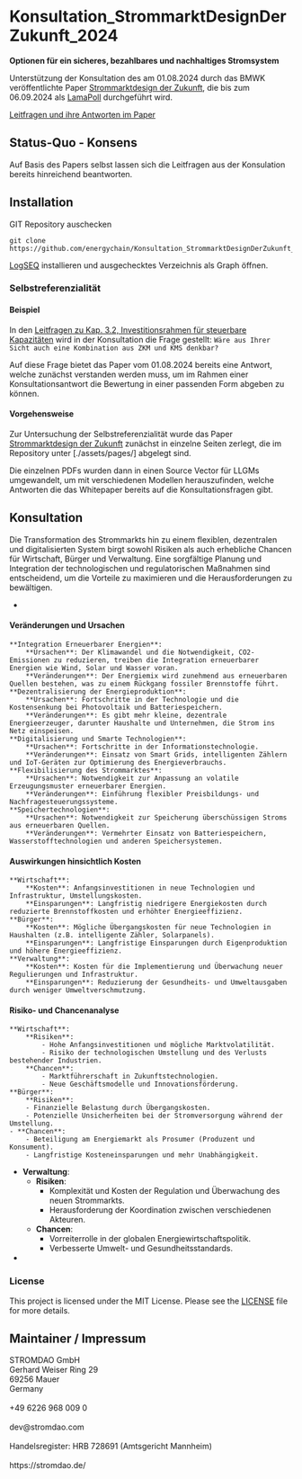 # Konsultation_StrommarktDesignDerZukunft_2024
**Optionen für ein sicheres, bezahlbares und nachhaltiges Stromsystem**

Unterstützung der Konsultation des am 01.08.2024 durch das BMWK veröffentlichte Paper [Strommarktdesign der Zukunft](https://www.bmwk.de/Redaktion/DE/Publikationen/Energie/20240801-strommarktdesign-der-zukunft.pdf?__blob=publicationFile&v=10), die bis zum 06.09.2024 als [LamaPoll](https://survey.lamapoll.de/Umfrage-zum-Strommarktpapier) durchgeführt wird.

[Leitfragen und ihre Antworten im Paper](https://energychain.github.io/Konsultation_StrommarktDesignDerZukunft_2024/#/page/selbst%20konsultation)

## Status-Quo - Konsens

Auf Basis des Papers selbst lassen sich die Leitfragen aus der Konsulation bereits hinreichend beantworten. 

## Installation

GIT Repository auschecken
```
git clone https://github.com/energychain/Konsultation_StrommarktDesignDerZukunft_2024
```

[LogSEQ](https://logseq.com/) installieren und ausgechecktes Verzeichnis als Graph öffnen.

### Selbstreferenzialität

#### Beispiel
In den [Leitfragen zu Kap. 3.2, Investitionsrahmen für steuerbare Kapazitäten](https://energychain.github.io/Konsultation_StrommarktDesignDerZukunft_2024/#/page/leitfragen%20zu%20kap.%203.2%2C%20investitionsrahmen%20f%C3%BCr%20steuerbare%20kapazit%C3%A4ten) wird in der Konsultation die Frage gestellt:
`Wäre aus Ihrer Sicht auch eine Kombination aus ZKM und KMS denkbar?`

Auf diese Frage bietet das Paper vom 01.08.2024 bereits eine Antwort, welche zunächst verstanden werden muss, um im Rahmen einer Konsultationsantwort die Bewertung in einer passenden Form abgeben zu können.

#### Vorgehensweise
Zur Untersuchung der Selbstreferenzialität wurde das Paper [Strommarktdesign der Zukunft](https://www.bmwk.de/Redaktion/DE/Publikationen/Energie/20240801-strommarktdesign-der-zukunft.pdf?__blob=publicationFile&v=10) zunächst in einzelne Seiten zerlegt, die im Repository unter [./assets/pages/] abgelegt sind.

Die einzelnen PDFs wurden dann in einen Source Vector für LLGMs umgewandelt, um mit verschiedenen Modellen herauszufinden, welche Antworten die das Whitepaper bereits auf die Konsultationsfragen gibt.

## Konsultation
Die Transformation des Strommarkts hin zu einem flexiblen, dezentralen und digitalisierten System birgt sowohl Risiken als auch erhebliche Chancen für Wirtschaft, Bürger und Verwaltung. Eine sorgfältige Planung und Integration der technologischen und regulatorischen Maßnahmen sind entscheidend, um die Vorteile zu maximieren und die Herausforderungen zu bewältigen.


-
#### Veränderungen und Ursachen
	**Integration Erneuerbarer Energien**:
		**Ursachen**: Der Klimawandel und die Notwendigkeit, CO2-Emissionen zu reduzieren, treiben die Integration erneuerbarer Energien wie Wind, Solar und Wasser voran.
		**Veränderungen**: Der Energiemix wird zunehmend aus erneuerbaren Quellen bestehen, was zu einem Rückgang fossiler Brennstoffe führt.
	**Dezentralisierung der Energieproduktion**:
		**Ursachen**: Fortschritte in der Technologie und die Kostensenkung bei Photovoltaik und Batteriespeichern.
		**Veränderungen**: Es gibt mehr kleine, dezentrale Energieerzeuger, darunter Haushalte und Unternehmen, die Strom ins Netz einspeisen.
	**Digitalisierung und Smarte Technologien**:
		**Ursachen**: Fortschritte in der Informationstechnologie.
		**Veränderungen**: Einsatz von Smart Grids, intelligenten Zählern und IoT-Geräten zur Optimierung des Energieverbrauchs.
	**Flexibilisierung des Strommarktes**:
		**Ursachen**: Notwendigkeit zur Anpassung an volatile Erzeugungsmuster erneuerbarer Energien.
		**Veränderungen**: Einführung flexibler Preisbildungs- und Nachfragesteuerungssysteme.
	**Speichertechnologien**:
		**Ursachen**: Notwendigkeit zur Speicherung überschüssigen Stroms aus erneuerbaren Quellen.
		**Veränderungen**: Vermehrter Einsatz von Batteriespeichern, Wasserstofftechnologien und anderen Speichersystemen.
#### Auswirkungen hinsichtlich Kosten
	**Wirtschaft**:
		**Kosten**: Anfangsinvestitionen in neue Technologien und Infrastruktur, Umstellungskosten.
		**Einsparungen**: Langfristig niedrigere Energiekosten durch reduzierte Brennstoffkosten und erhöhter Energieeffizienz.
	**Bürger**:
		**Kosten**: Mögliche Übergangskosten für neue Technologien in Haushalten (z.B. intelligente Zähler, Solarpanels).
		**Einsparungen**: Langfristige Einsparungen durch Eigenproduktion und höhere Energieeffizienz.
	**Verwaltung**:
		**Kosten**: Kosten für die Implementierung und Überwachung neuer Regulierungen und Infrastruktur.
		**Einsparungen**: Reduzierung der Gesundheits- und Umweltausgaben durch weniger Umweltverschmutzung.
#### Risiko- und Chancenanalyse
	**Wirtschaft**:
		**Risiken**:
			- Hohe Anfangsinvestitionen und mögliche Marktvolatilität.
			- Risiko der technologischen Umstellung und des Verlusts bestehender Industrien.
		**Chancen**:
			- Marktführerschaft in Zukunftstechnologien.
			- Neue Geschäftsmodelle und Innovationsförderung.
    **Bürger**:
	    **Risiken**:
		- Finanzielle Belastung durch Übergangskosten.
		- Potenzielle Unsicherheiten bei der Stromversorgung während der Umstellung.
	- **Chancen**:
		- Beteiligung am Energiemarkt als Prosumer (Produzent und Konsument).
		- Langfristige Kosteneinsparungen und mehr Unabhängigkeit.
- **Verwaltung**:
	- **Risiken**:
		- Komplexität und Kosten der Regulation und Überwachung des neuen Strommarkts.
		- Herausforderung der Koordination zwischen verschiedenen Akteuren.
	- **Chancen**:
		- Vorreiterrolle in der globalen Energiewirtschaftspolitik.
		- Verbesserte Umwelt- und Gesundheitsstandards.
-

### License

This project is licensed under the MIT License. Please see the [LICENSE](LICENSE) file for more details.

## Maintainer / Impressum

<addr>
STROMDAO GmbH  <br/>
Gerhard Weiser Ring 29  <br/>
69256 Mauer  <br/>
Germany  <br/>
  <br/>
+49 6226 968 009 0  <br/>
  <br/>
dev@stromdao.com  <br/>
  <br/>
Handelsregister: HRB 728691 (Amtsgericht Mannheim)<br/>
  <br/>
https://stromdao.de/<br/>
</addr>
